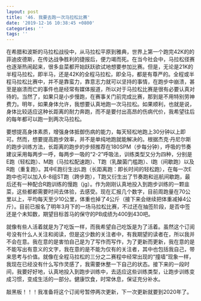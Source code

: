 ```yaml
---
layout: post
title: '46. 我要去跑一次马拉松比赛'
date: '2019-12-16 10:38:45 +0800'
categories: ''
tags: ''
---
```


在希腊和波斯的马拉松战役中，从马拉松平原到雅典，世界上第一个跑完42K的的菲迪皮德斯，在传达战争胜利的捷报后，便力竭而死。在当今社会中，马拉松径赛也逐渐热闹起来，很多韭菜都开始跃跃欲试地想要参加比赛。但是，无论是21K的半程马拉松，即半马，还是42K的全程马拉松，即全马，都是有尊严的。全程或半程马拉松比赛中，并不是靠蛮力，靠意志力就可以坚持的事情，在跑步中崩溃，甚至是崩溃而亡的事件也是经常有媒体报道，所以对于马拉松比赛是很有必要认真对待的。当然了，如果只是小步慢跑，在赛事关门前完成比赛，那到是不用特别劳神费力。明年，如果身体允许，我想要认真地跑一次马拉松。如果顺利，也就是说，身体比较适应这种长距离的耐力奔跑，而不是要付出高昂的伤病代价，我希望往后的每年都可以跑一到两次马拉松。



要想提高身体素质，增强身体抵御伤病的能力，每天轻松地跑上30分钟以上即可。然而，想要提高跑步效率，并不是单纯地跑就能解决的。根据杰克·丹尼尔斯的跑步训练方法，长距离的跑步的步频推荐在180SPM（步每分钟），呼吸的节奏建议采用每两步一呼，每两步一吸的“2-2”呼吸法，训练类型又分为四种，分别是E跑（轻松跑）、M跑（马拉松配速跑）、T跑（乳酸菌门槛跑）、I跑（间歇跑）以及R跑（重复跑）。其中E跑衍生出L跑（长距离跑：即长时间的轻松跑），在每一次E跑中也可以加入6-8组ST跑（跨步跑），T跑又衍生出了节奏跑和巡航间歇跑，最后还有一种配合R跑训练的慢跑（jg）。作为刚刚认真地投入到跑步训练的一颗韭菜，这些都都需要时间去体验，去感受。现在汇报几个数字，目前周跑量在70公里以上，平均每天至少10公里，体重也掉了4公斤（接下来会继续把体重减掉4公斤）。目前已报名了明年3月下的一场马拉松比赛，不过还在抽签阶段，是否中签还是个未知数，期望目标首马的保守的PB成绩为400到430吧。



就像有些人活着就是为了吃饭一样，而我希望自己吃饭是为了活着。虽然这个订阅号没有什么人关注和阅读，但是这少数的关注者中，有我期望的读者在，所以我并不会在意。我在意的是害怕自己是为了写作而写作，为了更新而更新，我在意的是不能写出有意义的文字，我在意的是不能为仅有的关注者，其中也包括我自己，带来思考与价值。就像在全程马拉松的三分之二赛程中经常出现的“撞墙”现象一样，我现在已经没有什么写作灵感了，我需要休整一下自己的状态。接下来的一段时间，我要好好地，认真地投入到跑步训练中，去适应这些训练类型，让跑步训练变成习惯，变成生活的一部分。健康饮食，时常休息，保证充分补水。



敲黑板！！！我准备将这个订阅号暂停两次更新，下一次更新就要到2020年了。
